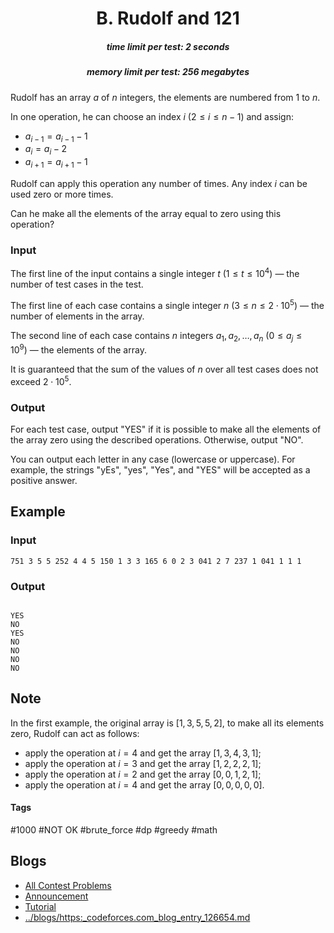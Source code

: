 <h1 style='text-align: center;'> B. Rudolf and 121</h1>

<h5 style='text-align: center;'>time limit per test: 2 seconds</h5>
<h5 style='text-align: center;'>memory limit per test: 256 megabytes</h5>

Rudolf has an array $a$ of $n$ integers, the elements are numbered from $1$ to $n$.

In one operation, he can choose an index $i$ ($2 \le i \le n - 1$) and assign:

* $a_{i - 1} = a_{i - 1} - 1$
* $a_i = a_i - 2$
* $a_{i + 1} = a_{i + 1} - 1$

Rudolf can apply this operation any number of times. Any index $i$ can be used zero or more times.

Can he make all the elements of the array equal to zero using this operation?

### Input

The first line of the input contains a single integer $t$ ($1 \le t \le 10^4$) — the number of test cases in the test.

The first line of each case contains a single integer $n$ ($3 \le n \le 2 \cdot 10^5$) — the number of elements in the array.

The second line of each case contains $n$ integers $a_1, a_2, \dots, a_n$ ($0 \le a_j \le 10^9$) — the elements of the array.

It is guaranteed that the sum of the values of $n$ over all test cases does not exceed $2 \cdot 10^5$.

### Output

For each test case, output "YES" if it is possible to make all the elements of the array zero using the described operations. Otherwise, output "NO".

You can output each letter in any case (lowercase or uppercase). For example, the strings "yEs", "yes", "Yes", and "YES" will be accepted as a positive answer.

## Example

### Input


```text
751 3 5 5 252 4 4 5 150 1 3 3 165 6 0 2 3 041 2 7 237 1 041 1 1 1
```
### Output

```text

YES
NO
YES
NO
NO
NO
NO

```
## Note

In the first example, the original array is $[1, 3, 5, 5, 2]$, to make all its elements zero, Rudolf can act as follows:

* apply the operation at $i=4$ and get the array $[1, 3, 4, 3, 1]$;
* apply the operation at $i=3$ and get the array $[1, 2, 2, 2, 1]$;
* apply the operation at $i=2$ and get the array $[0, 0, 1, 2, 1]$;
* apply the operation at $i=4$ and get the array $[0, 0, 0, 0, 0]$.


#### Tags 

#1000 #NOT OK #brute_force #dp #greedy #math 

## Blogs
- [All Contest Problems](../Codeforces_Round_933_(Div._3).md)
- [Announcement](../blogs/Announcement.md)
- [Tutorial](../blogs/Tutorial.md)
- [../blogs/https:_codeforces.com_blog_entry_126654.md](../blogs/https:_codeforces.com_blog_entry_126654.md)

